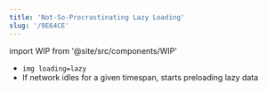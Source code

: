 ```yaml
---
title: 'Not-So-Procrastinating Lazy Loading'
slug: '/9E64CE'
---
```


import WIP from '@site/src/components/WIP'

<WIP />

- `img loading=lazy`
- If network idles for a given timespan, starts preloading lazy data
